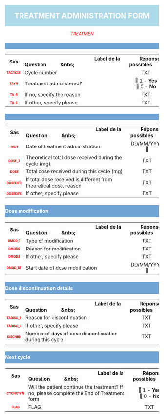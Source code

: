 <H1 style='background-color: #add8e6; color: white; width: 100%; text-align: center; padding: 20px 0; font-size: 24px; font-weight: bold;'>TREATMENT ADMINISTRATION FORM</H1>
<div style='color: red; text-align: center; font-style: italic;'>TREATMEN</div>

<h2 style='background-color: #6fa3d3; color: white; width: 100%; text-align: left; padding: 10px 0; font-size: 16px; font-weight: bold;'>
          </h2>
<table style='width:100%;'>
<tr>
<th style='width:50px; text-align:center;'><strong>Sas</strong></th>
<th style='width:600px; text-align:center;'><strong>&nbsp;&nbsp;&nbsp;&nbsp;&nbsp;&nbsp;&nbsp;&nbsp;&nbsp;&nbsp;&nbsp;&nbsp;&nbsp;&nbsp;&nbsp;&nbsp;&nbsp;&nbsp;&nbsp;&nbsp;&nbsp;&nbsp;&nbsp;&nbsp;&nbsp;&nbsp;&nbsp;&nbsp;&nbsp;&nbsp;&nbsp;&nbsp;&nbsp;&nbsp;&nbsp;&nbsp;&nbsp;&nbsp;&nbsp;&nbsp;&nbsp;&nbsp;&nbsp;&nbsp;&nbsp;&nbsp;&nbsp;&nbsp;&nbsp;&nbsp;Label de la Question&nbsp;&nbsp;&nbsp;&nbsp;&nbsp;&nbsp;&nbsp;&nbsp;&nbsp;&nbsp;&nbsp;&nbs;&nbsp;&nbsp;&nbsp;&nbsp;&nbsp;&nbsp;&nbsp;&nbsp;&nbsp;&nbsp;&nbsp;&nbsp;&nbsp;&nbsp;&nbsp;&nbsp;&nbsp;&nbsp;&nbsp;&nbsp;&nbsp;&nbsp;&nbsp;&nbsp;&nbsp;&nbsp;&nbsp;&nbsp;&nbsp;&nbsp;&nbsp;&nbsp;&nbsp;&nbsp;&nbsp;&nbsp;&nbsp;&nbsp;</strong></th>
<th style='width:300px; text-align:center;'><strong>&nbsp;&nbsp;&nbsp;&nbsp;&nbsp;&nbsp;&nbsp;&nbsp;Réponses possibles&nbsp;&nbsp;&nbsp;&nbsp;&nbsp;&nbsp;&nbsp;&nbsp;</strong></th>
</tr>
<tr>
 <tr> 
<td style='width:50px; text-align:center; color:red; font-size: 10px;'> <b> TACYCLE </b></td> 
  <td style='width:600px; text-align:left;'> Cycle number   </td>
 <td style='width:300px; text-align:center;'>  TXT </td> 
 </tr>
 <tr> 
<td style='width:50px; text-align:center; color:red; font-size: 10px;'> <b> TAYN </b></td> 
  <td style='width:600px; text-align:left;'> Treatment administered?   </td>
 <td style='width:300px; text-align:center;'>   🔘 1 - <b>Yes</b> <br> 🔘 0 - <b>No</b> <br> </td> 
 </tr>
 <tr> 
<td style='width:50px; text-align:center; color:red; font-size: 10px;'> <b> TA_R </b></td> 
  <td style='width:600px; text-align:left;'> If no, specify the reason   </td>
 <td style='width:300px; text-align:center;'>  TXT </td> 
 </tr>
 <tr> 
<td style='width:50px; text-align:center; color:red; font-size: 10px;'> <b> TA_S </b></td> 
  <td style='width:600px; text-align:left;'> If other, specify please   </td>
 <td style='width:300px; text-align:center;'>  TXT </td> 
 </tr>
</table>
<h2 style='background-color: #6fa3d3; color: white; width: 100%; text-align: left; padding: 10px 0; font-size: 16px; font-weight: bold;'>
          </h2>
<table style='width:100%;'>
<tr>
<th style='width:50px; text-align:center;'><strong>Sas</strong></th>
<th style='width:600px; text-align:center;'><strong>&nbsp;&nbsp;&nbsp;&nbsp;&nbsp;&nbsp;&nbsp;&nbsp;&nbsp;&nbsp;&nbsp;&nbsp;&nbsp;&nbsp;&nbsp;&nbsp;&nbsp;&nbsp;&nbsp;&nbsp;&nbsp;&nbsp;&nbsp;&nbsp;&nbsp;&nbsp;&nbsp;&nbsp;&nbsp;&nbsp;&nbsp;&nbsp;&nbsp;&nbsp;&nbsp;&nbsp;&nbsp;&nbsp;&nbsp;&nbsp;&nbsp;&nbsp;&nbsp;&nbsp;&nbsp;&nbsp;&nbsp;&nbsp;&nbsp;&nbsp;Label de la Question&nbsp;&nbsp;&nbsp;&nbsp;&nbsp;&nbsp;&nbsp;&nbsp;&nbsp;&nbsp;&nbsp;&nbs;&nbsp;&nbsp;&nbsp;&nbsp;&nbsp;&nbsp;&nbsp;&nbsp;&nbsp;&nbsp;&nbsp;&nbsp;&nbsp;&nbsp;&nbsp;&nbsp;&nbsp;&nbsp;&nbsp;&nbsp;&nbsp;&nbsp;&nbsp;&nbsp;&nbsp;&nbsp;&nbsp;&nbsp;&nbsp;&nbsp;&nbsp;&nbsp;&nbsp;&nbsp;&nbsp;&nbsp;&nbsp;&nbsp;</strong></th>
<th style='width:300px; text-align:center;'><strong>&nbsp;&nbsp;&nbsp;&nbsp;&nbsp;&nbsp;&nbsp;&nbsp;Réponses possibles&nbsp;&nbsp;&nbsp;&nbsp;&nbsp;&nbsp;&nbsp;&nbsp;</strong></th>
</tr>
<tr>
 <tr> 
<td style='width:50px; text-align:center; color:red; font-size: 10px;'> <b> TADT </b></td> 
  <td style='width:600px; text-align:left;'> Date of treatment administration   </td>
 <td style='width:300px; text-align:center;'>   DD/MM/YYYY 📅 </td> 
 </tr>
 <tr> 
<td style='width:50px; text-align:center; color:red; font-size: 10px;'> <b> DOSE_T </b></td> 
  <td style='width:600px; text-align:left;'> Theoretical total dose received during the cycle (mg)   </td>
 <td style='width:300px; text-align:center;'>  TXT </td> 
 </tr>
 <tr> 
<td style='width:50px; text-align:center; color:red; font-size: 10px;'> <b> DOSE </b></td> 
  <td style='width:600px; text-align:left;'> Total dose received during this cycle (mg)   </td>
 <td style='width:300px; text-align:center;'>  TXT </td> 
 </tr>
 <tr> 
<td style='width:50px; text-align:center; color:red; font-size: 10px;'> <b> DOSEDIFR </b></td> 
  <td style='width:600px; text-align:left;'> If total dose received is different from theoretical dose, reason   </td>
 <td style='width:300px; text-align:center;'>  TXT </td> 
 </tr>
 <tr> 
<td style='width:50px; text-align:center; color:red; font-size: 10px;'> <b> DOSEDIFS </b></td> 
  <td style='width:600px; text-align:left;'> If other, specify please   </td>
 <td style='width:300px; text-align:center;'>  TXT </td> 
 </tr>
</table>
<h2 style='background-color: #6fa3d3; color: white; width: 100%; text-align: left; padding: 10px 0; font-size: 16px; font-weight: bold;'>Dose modification</h2>
<table style='width:100%;'>
<tr>
<th style='width:50px; text-align:center;'><strong>Sas</strong></th>
<th style='width:600px; text-align:center;'><strong>&nbsp;&nbsp;&nbsp;&nbsp;&nbsp;&nbsp;&nbsp;&nbsp;&nbsp;&nbsp;&nbsp;&nbsp;&nbsp;&nbsp;&nbsp;&nbsp;&nbsp;&nbsp;&nbsp;&nbsp;&nbsp;&nbsp;&nbsp;&nbsp;&nbsp;&nbsp;&nbsp;&nbsp;&nbsp;&nbsp;&nbsp;&nbsp;&nbsp;&nbsp;&nbsp;&nbsp;&nbsp;&nbsp;&nbsp;&nbsp;&nbsp;&nbsp;&nbsp;&nbsp;&nbsp;&nbsp;&nbsp;&nbsp;&nbsp;&nbsp;Label de la Question&nbsp;&nbsp;&nbsp;&nbsp;&nbsp;&nbsp;&nbsp;&nbsp;&nbsp;&nbsp;&nbsp;&nbs;&nbsp;&nbsp;&nbsp;&nbsp;&nbsp;&nbsp;&nbsp;&nbsp;&nbsp;&nbsp;&nbsp;&nbsp;&nbsp;&nbsp;&nbsp;&nbsp;&nbsp;&nbsp;&nbsp;&nbsp;&nbsp;&nbsp;&nbsp;&nbsp;&nbsp;&nbsp;&nbsp;&nbsp;&nbsp;&nbsp;&nbsp;&nbsp;&nbsp;&nbsp;&nbsp;&nbsp;&nbsp;&nbsp;</strong></th>
<th style='width:300px; text-align:center;'><strong>&nbsp;&nbsp;&nbsp;&nbsp;&nbsp;&nbsp;&nbsp;&nbsp;Réponses possibles&nbsp;&nbsp;&nbsp;&nbsp;&nbsp;&nbsp;&nbsp;&nbsp;</strong></th>
</tr>
<tr>
 <tr> 
<td style='width:50px; text-align:center; color:red; font-size: 10px;'> <b> DMOD_T </b></td> 
  <td style='width:600px; text-align:left;'> Type of modification   </td>
 <td style='width:300px; text-align:center;'>  TXT </td> 
 </tr>
 <tr> 
<td style='width:50px; text-align:center; color:red; font-size: 10px;'> <b> DMODR </b></td> 
  <td style='width:600px; text-align:left;'> Reason for modification   </td>
 <td style='width:300px; text-align:center;'>  TXT </td> 
 </tr>
 <tr> 
<td style='width:50px; text-align:center; color:red; font-size: 10px;'> <b> DMODS </b></td> 
  <td style='width:600px; text-align:left;'> If other, specify please   </td>
 <td style='width:300px; text-align:center;'>  TXT </td> 
 </tr>
 <tr> 
<td style='width:50px; text-align:center; color:red; font-size: 10px;'> <b> DMOD_DT </b></td> 
  <td style='width:600px; text-align:left;'> Start date of dose modification   </td>
 <td style='width:300px; text-align:center;'>   DD/MM/YYYY 📅 </td> 
 </tr>
</table>
<h2 style='background-color: #6fa3d3; color: white; width: 100%; text-align: left; padding: 10px 0; font-size: 16px; font-weight: bold;'>Dose discontinuation details</h2>
<table style='width:100%;'>
<tr>
<th style='width:50px; text-align:center;'><strong>Sas</strong></th>
<th style='width:600px; text-align:center;'><strong>&nbsp;&nbsp;&nbsp;&nbsp;&nbsp;&nbsp;&nbsp;&nbsp;&nbsp;&nbsp;&nbsp;&nbsp;&nbsp;&nbsp;&nbsp;&nbsp;&nbsp;&nbsp;&nbsp;&nbsp;&nbsp;&nbsp;&nbsp;&nbsp;&nbsp;&nbsp;&nbsp;&nbsp;&nbsp;&nbsp;&nbsp;&nbsp;&nbsp;&nbsp;&nbsp;&nbsp;&nbsp;&nbsp;&nbsp;&nbsp;&nbsp;&nbsp;&nbsp;&nbsp;&nbsp;&nbsp;&nbsp;&nbsp;&nbsp;&nbsp;Label de la Question&nbsp;&nbsp;&nbsp;&nbsp;&nbsp;&nbsp;&nbsp;&nbsp;&nbsp;&nbsp;&nbsp;&nbs;&nbsp;&nbsp;&nbsp;&nbsp;&nbsp;&nbsp;&nbsp;&nbsp;&nbsp;&nbsp;&nbsp;&nbsp;&nbsp;&nbsp;&nbsp;&nbsp;&nbsp;&nbsp;&nbsp;&nbsp;&nbsp;&nbsp;&nbsp;&nbsp;&nbsp;&nbsp;&nbsp;&nbsp;&nbsp;&nbsp;&nbsp;&nbsp;&nbsp;&nbsp;&nbsp;&nbsp;&nbsp;&nbsp;</strong></th>
<th style='width:300px; text-align:center;'><strong>&nbsp;&nbsp;&nbsp;&nbsp;&nbsp;&nbsp;&nbsp;&nbsp;Réponses possibles&nbsp;&nbsp;&nbsp;&nbsp;&nbsp;&nbsp;&nbsp;&nbsp;</strong></th>
</tr>
<tr>
 <tr> 
<td style='width:50px; text-align:center; color:red; font-size: 10px;'> <b> TADISC_R </b></td> 
  <td style='width:600px; text-align:left;'> Reason for discontinuation   </td>
 <td style='width:300px; text-align:center;'>  TXT </td> 
 </tr>
 <tr> 
<td style='width:50px; text-align:center; color:red; font-size: 10px;'> <b> TADISC_S </b></td> 
  <td style='width:600px; text-align:left;'> If other, specify please   </td>
 <td style='width:300px; text-align:center;'>  TXT </td> 
 </tr>
 <tr> 
<td style='width:50px; text-align:center; color:red; font-size: 10px;'> <b> DISCNBD </b></td> 
  <td style='width:600px; text-align:left;'> Number of days of dose discontinuation during this cycle   </td>
 <td style='width:300px; text-align:center;'>  TXT </td> 
 </tr>
</table>
<h2 style='background-color: #6fa3d3; color: white; width: 100%; text-align: left; padding: 10px 0; font-size: 16px; font-weight: bold;'>Next cycle</h2>
<table style='width:100%;'>
<tr>
<th style='width:50px; text-align:center;'><strong>Sas</strong></th>
<th style='width:600px; text-align:center;'><strong>&nbsp;&nbsp;&nbsp;&nbsp;&nbsp;&nbsp;&nbsp;&nbsp;&nbsp;&nbsp;&nbsp;&nbsp;&nbsp;&nbsp;&nbsp;&nbsp;&nbsp;&nbsp;&nbsp;&nbsp;&nbsp;&nbsp;&nbsp;&nbsp;&nbsp;&nbsp;&nbsp;&nbsp;&nbsp;&nbsp;&nbsp;&nbsp;&nbsp;&nbsp;&nbsp;&nbsp;&nbsp;&nbsp;&nbsp;&nbsp;&nbsp;&nbsp;&nbsp;&nbsp;&nbsp;&nbsp;&nbsp;&nbsp;&nbsp;&nbsp;Label de la Question&nbsp;&nbsp;&nbsp;&nbsp;&nbsp;&nbsp;&nbsp;&nbsp;&nbsp;&nbsp;&nbsp;&nbs;&nbsp;&nbsp;&nbsp;&nbsp;&nbsp;&nbsp;&nbsp;&nbsp;&nbsp;&nbsp;&nbsp;&nbsp;&nbsp;&nbsp;&nbsp;&nbsp;&nbsp;&nbsp;&nbsp;&nbsp;&nbsp;&nbsp;&nbsp;&nbsp;&nbsp;&nbsp;&nbsp;&nbsp;&nbsp;&nbsp;&nbsp;&nbsp;&nbsp;&nbsp;&nbsp;&nbsp;&nbsp;&nbsp;</strong></th>
<th style='width:300px; text-align:center;'><strong>&nbsp;&nbsp;&nbsp;&nbsp;&nbsp;&nbsp;&nbsp;&nbsp;Réponses possibles&nbsp;&nbsp;&nbsp;&nbsp;&nbsp;&nbsp;&nbsp;&nbsp;</strong></th>
</tr>
<tr>
 <tr> 
<td style='width:50px; text-align:center; color:red; font-size: 10px;'> <b> CYCNXTYN </b></td> 
  <td style='width:600px; text-align:left;'> Will the patient continue the treatment? If no, please complete the End of Treatment form   </td>
 <td style='width:300px; text-align:center;'>   🔘 1 - <b>Yes</b> <br> 🔘 0 - <b>No</b> <br> </td> 
 </tr>
 <tr> 
<td style='width:50px; text-align:center; color:red; font-size: 10px;'> <b> FLAG </b></td> 
  <td style='width:600px; text-align:left;'> FLAG   </td>
 <td style='width:300px; text-align:center;'>  TXT </td> 
 </tr>
</table>
